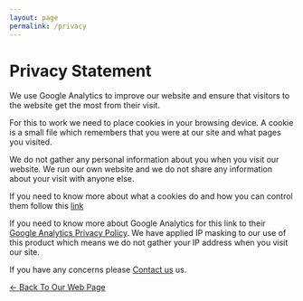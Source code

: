 ```yaml
---
layout: page
permalink: /privacy
---
```


# Privacy Statement

We use Google Analytics to improve our website and ensure that visitors to the website get the most from their visit.

For this to work we need to place cookies in your browsing device. A cookie is a small file which remembers that you were at our site and what pages you visited.

We do not gather any personal information about you when you visit our website. We run our own website and we do not share any information about your visit with anyone else.

If you need to know more about what a cookies do and how you can control them follow this [link](https://www.aboutcookies.org/cookie-faq/)

If you need to know more about Google Analytics for this link to their [Google Analytics Privacy Policy](https://support.google.com/analytics/answer/6004245?hl=en). We have applied IP masking to our use of this product which means we do not gather your IP address when you visit our site.

If you have any concerns please [Contact us](../contact/) us.

[<- Back To Our Web Page](../.)
